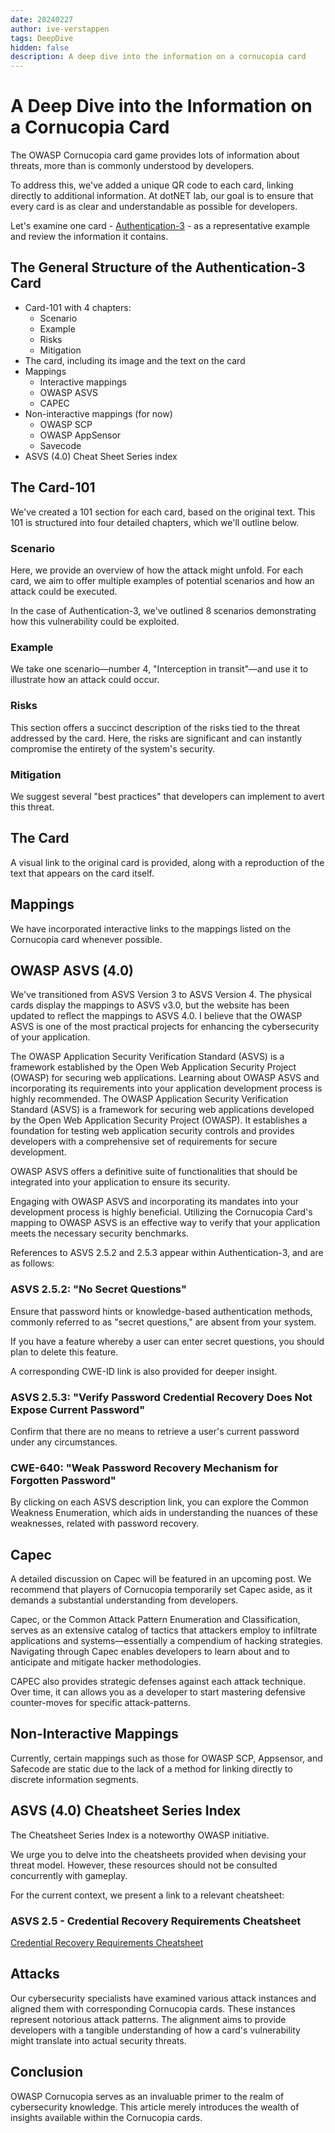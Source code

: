 ```yaml
---
date: 20240227
author: ive-verstappen
tags: DeepDive
hidden: false
description: A deep dive into the information on a cornucopia card
---
```

# A Deep Dive into the Information on a Cornucopia Card

The OWASP Cornucopia card game provides lots of information about threats, more than is commonly understood by developers.

To address this, we've added a unique QR code to each card, linking directly to additional information. At dotNET lab, our goal is to ensure that every card is as clear and understandable as possible for developers.

Let's examine one card - [Authentication-3](https://cornucopia.dotnetlab.eu/authentication/3) - as a representative example and review the information it contains.

## The General Structure of the Authentication-3 Card
- Card-101 with 4 chapters:
    - Scenario
    -  Example
    -  Risks
    -  Mitigation
- The card, including its image and the text on the card
- Mappings
  - Interactive mappings
  - OWASP ASVS
  - CAPEC
- Non-interactive mappings (for now)
  - OWASP SCP
  - OWASP AppSensor
  - Savecode
- ASVS (4.0) Cheat Sheet Series index

## The Card-101

We've created a 101 section for each card, based on the original text. This 101 is structured into four detailed chapters, which we'll outline below.

### Scenario
Here, we provide an overview of how the attack might unfold. For each card, we aim to offer multiple examples of potential scenarios and how an attack could be executed.

In the case of Authentication-3, we've outlined 8 scenarios demonstrating how this vulnerability could be exploited.

### Example
We take one scenario—number 4, "Interception in transit"—and use it to illustrate how an attack could occur.

### Risks
This section offers a succinct description of the risks tied to the threat addressed by the card. Here, the risks are significant and can instantly compromise the entirety of the system's security.

### Mitigation
We suggest several "best practices" that developers can implement to avert this threat.

## The Card
A visual link to the original card is provided, along with a reproduction of the text that appears on the card itself.

## Mappings
We have incorporated interactive links to the mappings listed on the Cornucopia card whenever possible.

## OWASP ASVS (4.0)

We've transitioned from ASVS Version 3 to ASVS Version 4. The physical cards display the mappings to ASVS v3.0, but the website has been updated to reflect the mappings to ASVS 4.0. I believe that the OWASP ASVS is one of the most practical projects for enhancing the cybersecurity of your application.

The OWASP Application Security Verification Standard (ASVS) is a framework established by the Open Web Application Security Project (OWASP) for securing web applications. 
Learning about OWASP ASVS and incorporating its requirements into your application development process is highly recommended.
The OWASP Application Security Verification Standard (ASVS) is a framework for securing web applications developed by the Open Web Application Security Project (OWASP). It establishes a foundation for testing web application security controls and provides developers with a comprehensive set of requirements for secure development.

OWASP ASVS offers a definitive suite of functionalities that should be integrated into your application to ensure its security.

Engaging with OWASP ASVS and incorporating its mandates into your development process is highly beneficial. Utilizing the Cornucopia Card's mapping to OWASP ASVS is an effective way to verify that your application meets the necessary security benchmarks.

References to ASVS 2.5.2 and 2.5.3 appear within Authentication-3, and are as follows:

### ASVS 2.5.2: "No Secret Questions"
Ensure that password hints or knowledge-based authentication methods, commonly referred to as "secret questions," are absent from your system.

If you have a feature whereby a user can enter secret questions, you should plan to delete this feature.

A corresponding CWE-ID link is also provided for deeper insight.

### ASVS 2.5.3: "Verify Password Credential Recovery Does Not Expose Current Password"
Confirm that there are no means to retrieve a user's current password under any circumstances.

### CWE-640: "Weak Password Recovery Mechanism for Forgotten Password"
By clicking on each ASVS description link, you can explore the Common Weakness Enumeration, which aids in understanding the nuances of these weaknesses, related with password recovery.

## Capec
A detailed discussion on Capec will be featured in an upcoming post. We recommend that players of Cornucopia temporarily set Capec aside, as it demands a substantial understanding from developers. 

Capec, or the Common Attack Pattern Enumeration and Classification, serves as an extensive catalog of tactics that attackers employ to infiltrate applications and systems—essentially a compendium of hacking strategies. Navigating through Capec enables developers to learn about and to anticipate and mitigate hacker methodologies.

CAPEC also provides strategic defenses against each attack technique.  Over time, it can allows you as a developer to start mastering defensive counter-moves for specific attack-patterns.

## Non-Interactive Mappings

Currently, certain mappings such as those for OWASP SCP, Appsensor, and Safecode are static due to the lack of a method for linking directly to discrete information segments.

## ASVS (4.0) Cheatsheet Series Index

The Cheatsheet Series Index is a noteworthy OWASP initiative.

We urge you to delve into the cheatsheets provided when devising your threat model. However, these resources should not be consulted concurrently with gameplay.

For the current context, we present a link to a relevant cheatsheet:

### ASVS 2.5 - Credential Recovery Requirements Cheatsheet
[Credential Recovery Requirements Cheatsheet](https://cheatsheetseries.owasp.org/IndexASVS.html#v25-credential-recovery-requirements)

## Attacks
Our cybersecurity specialists have examined various attack instances and aligned them with corresponding Cornucopia cards. These instances represent notorious attack patterns. The alignment aims to provide developers with a tangible understanding of how a card's vulnerability might translate into actual security threats.

## Conclusion
OWASP Cornucopia serves as an invaluable primer to the realm of cybersecurity knowledge. This article merely introduces the wealth of insights available within the Cornucopia cards.

